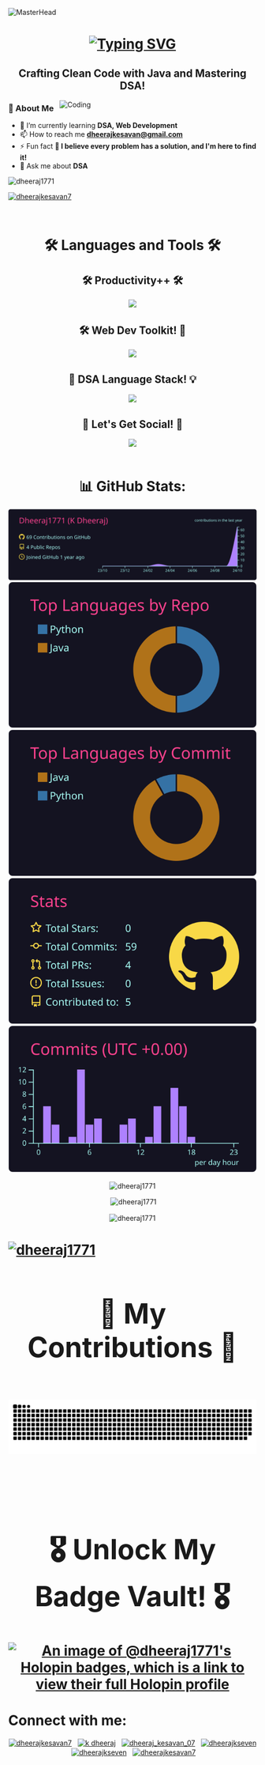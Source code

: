 ![MasterHead](https://images-wixmp-ed30a86b8c4ca887773594c2.wixmp.com/f/c83c004e-1370-4756-88e5-4071de797088/dgdq8br-09cc7ad6-a021-47a5-b0e0-917b12b0f7a7.gif?token=eyJ0eXAiOiJKV1QiLCJhbGciOiJIUzI1NiJ9.eyJzdWIiOiJ1cm46YXBwOjdlMGQxODg5ODIyNjQzNzNhNWYwZDQxNWVhMGQyNmUwIiwiaXNzIjoidXJuOmFwcDo3ZTBkMTg4OTgyMjY0MzczYTVmMGQ0MTVlYTBkMjZlMCIsIm9iaiI6W1t7InBhdGgiOiJcL2ZcL2M4M2MwMDRlLTEzNzAtNDc1Ni04OGU1LTQwNzFkZTc5NzA4OFwvZGdkcThici0wOWNjN2FkNi1hMDIxLTQ3YTUtYjBlMC05MTdiMTJiMGY3YTcuZ2lmIn1dXSwiYXVkIjpbInVybjpzZXJ2aWNlOmZpbGUuZG93bmxvYWQiXX0.tqRMtE-b2QiI2nnefNxSDMJvZCcYqFmq2ccg_Xfzqb8)
<h1 align="center">
<a href="https://github.com/Dheeraj1771"><img src="https://readme-typing-svg.herokuapp.com?font=Fira+Code&weight=500&size=50&duration=3000&pause=800&center=true&vCenter=true&width=435&height=100&lines=Hi+There+%F0%9F%91%8B;I'm+K+Dheeraj!" alt="Typing SVG" /></a></h1>

<h2 align="center">Crafting Clean Code with Java and Mastering DSA!</h2>

<img align="right" alt="Coding" width="400" src="https://camo.githubusercontent.com/5119ee303e5e49cdf23def653b737bede0da49a859a34714d62d9ab518afbbb2/68747470733a2f2f63646e2e6472696262626c652e636f6d2f75736572732f313136323037372f73637265656e73686f74732f333834383931342f70726f6772616d6d65722e676966">
<h3>💫 About Me</h3>

- 🌱 I’m currently learning **DSA, Web Development**
- 📫 How to reach me **dheerajkesavan@gmail.com**
- ⚡ Fun fact **🌟 I believe every problem has a solution, and I'm here to find it!**
- 💬 Ask me about **DSA**


<p align="left"> <img src="https://komarev.com/ghpvc/?username=dheeraj1771&label=Profile%20views&color=0e75b6&style=flat" alt="dheeraj1771" /> </p>
<p align="left"> <a href="https://twitter.com/dheerajkesavan7" target="blank"><img src="https://img.shields.io/twitter/follow/dheerajkesavan7?logo=twitter&style=for-the-badge" alt="dheerajkesavan7" /></a> </p>

<br>

<h1 align="center">🛠️ Languages and Tools 🛠️</h1>
<div align="center">
<h2 align="center">🛠️ Productivity++ 🛠️</h2>
<img src="https://skillicons.dev/icons?i=apple,git,github,notion,vscode,pycharm,matlab"/>
<h2 align="center"> 🛠️ Web Dev Toolkit! 💼</h2>
<img src="https://skillicons.dev/icons?i=html,css,js,mysql"/>
<h2 align="center"> 🧠 DSA Language Stack! 💡</h2>
<img src="https://skillicons.dev/icons?i=java,cpp,python"/>
<h2 align="center">📲 Let's Get Social! 🌟</h2>
<img src="https://skillicons.dev/icons?i=gmail,linkedin,discord,instagram,twitter"/>
</div><br>

<h1 align="center">📊 GitHub Stats:</h1>
<div align="center">

[![](https://raw.githubusercontent.com/Dheeraj1771/githubstats/master/profile-summary-card-output/radical/0-profile-details.svg)](https://github.com/vn7n24fzkq/github-profile-summary-cards)
[![](https://raw.githubusercontent.com/Dheeraj1771/githubstats/master/profile-summary-card-output/radical/1-repos-per-language.svg)](https://github.com/vn7n24fzkq/github-profile-summary-cards) [![](https://raw.githubusercontent.com/Dheeraj1771/githubstats/master/profile-summary-card-output/radical/2-most-commit-language.svg)](https://github.com/vn7n24fzkq/github-profile-summary-cards)
[![](https://raw.githubusercontent.com/Dheeraj1771/githubstats/master/profile-summary-card-output/radical/3-stats.svg)](https://github.com/vn7n24fzkq/github-profile-summary-cards) [![](https://raw.githubusercontent.com/Dheeraj1771/githubstats/master/profile-summary-card-output/radical/4-productive-time.svg)](https://github.com/vn7n24fzkq/github-profile-summary-cards)

</div>
<p  align = "center"><img align="center" src="https://github-readme-streak-stats.herokuapp.com/?user=dheeraj1771&theme=radical&no-frame=false" alt="dheeraj1771" /></p>
<p align = "center" >&nbsp;<img align="center" src="https://github-readme-stats.vercel.app/api?username=dheeraj1771&show_icons=true&locale=en&theme=radical&no-frame=false" alt="dheeraj1771" /></p>
<p align="center"><img align="center" width=400px src="https://github-readme-stats.vercel.app/api/top-langs?username=dheeraj1771&show_icons=true&locale=en&layout=compact&theme=radical&no-frame=false" alt="dheeraj1771" /></p>

<h1 align="center>🏆 Trophies 🏆</h1>
<p align="center"> <a href="https://github.com/ryo-ma/github-profile-trophy"><img src="https://github-profile-trophy.vercel.app/?username=dheeraj1771&theme=radical&no-frame=false" alt="dheeraj1771" /></a> </p>
<div align="center">
  <h1>🐍 My Contributions 🐍</h1>
  <br>
<img alt="snake eating my contributions" src="https://raw.githubusercontent.com/Dheeraj1771/Dheeraj1771/output/github-contribution-grid-snake-dark.svg" />
<br/><br/><br/>
</div>
<div align = "center">
<h1>🎖️ Unlock My Badge Vault! 🎖️</h1>
  
[![An image of @dheeraj1771's Holopin badges, which is a link to view their full Holopin profile](https://holopin.me/dheeraj1771)](https://holopin.io/@dheeraj1771)

</div>

<h1 align="left">Connect with me:</h1>
<p align="center">
<a href="https://twitter.com/dheerajkesavan7" target="blank"><img align="center" src="https://raw.githubusercontent.com/rahuldkjain/github-profile-readme-generator/master/src/images/icons/Social/twitter.svg" alt="dheerajkesavan7" height="40" width="40" /></a>&nbsp;&nbsp;
<a href="https://linkedin.com/in/k dheeraj" target="blank"><img align="center" src="https://raw.githubusercontent.com/rahuldkjain/github-profile-readme-generator/master/src/images/icons/Social/linked-in-alt.svg" alt="k dheeraj" height="40" width="40" /></a>&nbsp;&nbsp;
<a href="https://instagram.com/dheeraj_kesavan_07" target="blank"><img align="center" src="https://raw.githubusercontent.com/rahuldkjain/github-profile-readme-generator/master/src/images/icons/Social/instagram.svg" alt="dheeraj_kesavan_07" height="40" width="40" /></a>&nbsp;&nbsp;
<a href="https://www.hackerrank.com/dheerajkseven" target="blank"><img align="center" src="https://raw.githubusercontent.com/rahuldkjain/github-profile-readme-generator/master/src/images/icons/Social/hackerrank.svg" alt="dheerajkseven" height="40" width="40" /></a>&nbsp;&nbsp;
<a href="https://www.leetcode.com/dheerajkseven" target="blank"><img align="center" src="https://raw.githubusercontent.com/rahuldkjain/github-profile-readme-generator/master/src/images/icons/Social/leet-code.svg" alt="dheerajkseven" height="40" width="40" /></a>&nbsp;&nbsp;
<a href="https://auth.geeksforgeeks.org/user/dheerajkesavan7" target="blank"><img align="center" src="https://raw.githubusercontent.com/rahuldkjain/github-profile-readme-generator/master/src/images/icons/Social/geeks-for-geeks.svg" alt="dheerajkesavan7" height="40" width="40" /></a>&nbsp;&nbsp;
</p>
